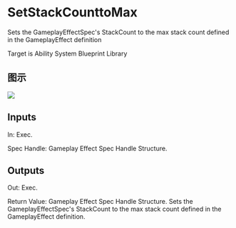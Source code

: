 # SetStackCounttoMax

Sets the GameplayEffectSpec's StackCount to the max stack count defined in the GameplayEffect definition

Target is Ability System Blueprint Library

## 图示

![]($-20221218-17315871.png)

## Inputs

In: Exec.

Spec Handle: Gameplay Effect Spec Handle Structure.  

## Outputs

Out: Exec.

Return Value: Gameplay Effect Spec Handle Structure. Sets the GameplayEffectSpec's StackCount to the max stack count defined in the GameplayEffect definition.

